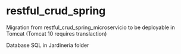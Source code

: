 # restful_crud_spring
Migration from restful_crud_spring_microservicio to be deployable in Tomcat (Tomcat 10 requires translaction)

Database SQL in Jardineria folder
